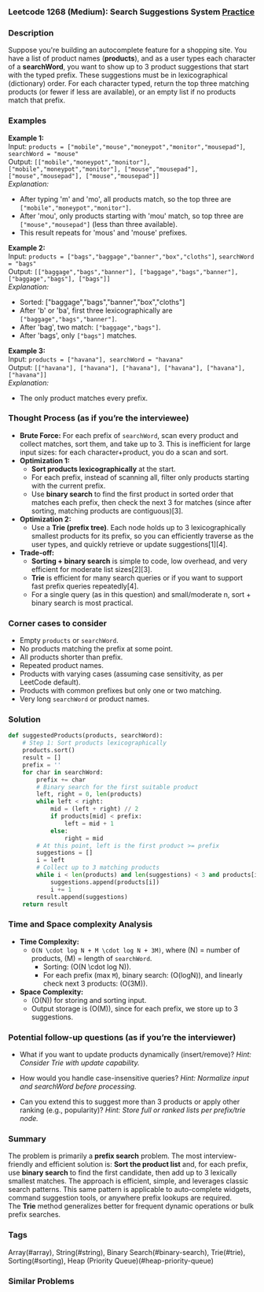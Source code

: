 ### Leetcode 1268 (Medium): Search Suggestions System [Practice](https://leetcode.com/problems/search-suggestions-system)

### Description  
Suppose you're building an autocomplete feature for a shopping site. You have a list of product names (**products**), and as a user types each character of a **searchWord**, you want to show up to 3 product suggestions that start with the typed prefix. These suggestions must be in lexicographical (dictionary) order. For each character typed, return the top three matching products (or fewer if less are available), or an empty list if no products match that prefix.

### Examples  

**Example 1:**  
Input: `products = ["mobile","mouse","moneypot","monitor","mousepad"]`, `searchWord = "mouse"`  
Output: `[["mobile","moneypot","monitor"], ["mobile","moneypot","monitor"], ["mouse","mousepad"], ["mouse","mousepad"], ["mouse","mousepad"]]`  
*Explanation:*
- After typing 'm' and 'mo', all products match, so the top three are `["mobile","moneypot","monitor"]`.
- After 'mou', only products starting with 'mou' match, so top three are `["mouse","mousepad"]` (less than three available).
- This result repeats for 'mous' and 'mouse' prefixes.

**Example 2:**  
Input: `products = ["bags","baggage","banner","box","cloths"]`, `searchWord = "bags"`  
Output: `[["baggage","bags","banner"], ["baggage","bags","banner"], ["baggage","bags"], ["bags"]]`  
*Explanation:*  
- Sorted: ["baggage","bags","banner","box","cloths"]
- After 'b' or 'ba', first three lexicographically are `["baggage","bags","banner"]`.
- After 'bag', two match: `["baggage","bags"]`.
- After 'bags', only `["bags"]` matches.

**Example 3:**  
Input: `products = ["havana"], searchWord = "havana"`  
Output: `[["havana"], ["havana"], ["havana"], ["havana"], ["havana"], ["havana"]]`  
*Explanation:*  
- The only product matches every prefix.

### Thought Process (as if you’re the interviewee)  
- **Brute Force:** For each prefix of `searchWord`, scan every product and collect matches, sort them, and take up to 3. This is inefficient for large input sizes: for each character+product, you do a scan and sort.
- **Optimization 1:**  
  - **Sort products lexicographically** at the start.
  - For each prefix, instead of scanning all, filter only products starting with the current prefix.
  - Use **binary search** to find the first product in sorted order that matches each prefix, then check the next 3 for matches (since after sorting, matching products are contiguous)[3].
- **Optimization 2:**  
  - Use a **Trie (prefix tree)**. Each node holds up to 3 lexicographically smallest products for its prefix, so you can efficiently traverse as the user types, and quickly retrieve or update suggestions[1][4].
- **Trade-off:**
  - **Sorting + binary search** is simple to code, low overhead, and very efficient for moderate list sizes[2][3].
  - **Trie** is efficient for many search queries or if you want to support fast prefix queries repeatedly[4].  
  - For a single query (as in this question) and small/moderate n, sort + binary search is most practical.

### Corner cases to consider  
- Empty `products` or `searchWord`.
- No products matching the prefix at some point.
- All products shorter than prefix.
- Repeated product names.
- Products with varying cases (assuming case sensitivity, as per LeetCode default).
- Products with common prefixes but only one or two matching.
- Very long `searchWord` or product names.

### Solution

```python
def suggestedProducts(products, searchWord):
    # Step 1: Sort products lexicographically
    products.sort()
    result = []
    prefix = ''
    for char in searchWord:
        prefix += char
        # Binary search for the first suitable product
        left, right = 0, len(products)
        while left < right:
            mid = (left + right) // 2
            if products[mid] < prefix:
                left = mid + 1
            else:
                right = mid
        # At this point, left is the first product >= prefix
        suggestions = []
        i = left
        # Collect up to 3 matching products
        while i < len(products) and len(suggestions) < 3 and products[i].startswith(prefix):
            suggestions.append(products[i])
            i += 1
        result.append(suggestions)
    return result
```

### Time and Space complexity Analysis  

- **Time Complexity:**  
  - `O(N \cdot log N + M \cdot log N + 3M)`, where \(N\) = number of products, \(M\) = length of `searchWord`.
    - Sorting: \(O(N \cdot log N)\).
    - For each prefix (max `M`), binary search: \(O(logN)\), and linearly check next 3 products: \(O(3M)\).
- **Space Complexity:**  
  - \(O(N)\) for storing and sorting input.  
  - Output storage is \(O(M)\), since for each prefix, we store up to 3 suggestions.

### Potential follow-up questions (as if you’re the interviewer)  

- What if you want to update products dynamically (insert/remove)?
  *Hint: Consider Trie with update capability.*

- How would you handle case-insensitive queries?
  *Hint: Normalize input and searchWord before processing.*

- Can you extend this to suggest more than 3 products or apply other ranking (e.g., popularity)?
  *Hint: Store full or ranked lists per prefix/trie node.*

### Summary
The problem is primarily a **prefix search** problem. The most interview-friendly and efficient solution is: **Sort the product list** and, for each prefix, use **binary search** to find the first candidate, then add up to 3 lexically smallest matches. The approach is efficient, simple, and leverages classic search patterns. This same pattern is applicable to auto-complete widgets, command suggestion tools, or anywhere prefix lookups are required.  
The **Trie** method generalizes better for frequent dynamic operations or bulk prefix searches.

### Tags
Array(#array), String(#string), Binary Search(#binary-search), Trie(#trie), Sorting(#sorting), Heap (Priority Queue)(#heap-priority-queue)

### Similar Problems
